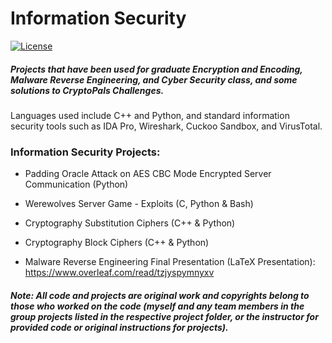 # Information Security
[![License](https://img.shields.io/badge/License-Apache%202.0-blue.svg)](https://github.com/estradjm/Class-Work/blob/master/LICENSE.md)
##### Projects that have been used for graduate Encryption and Encoding, Malware Reverse Engineering, and Cyber Security class, and some solutions to CryptoPals Challenges.

Languages used include C++ and Python, and standard information security tools such as IDA Pro, Wireshark, Cuckoo Sandbox, and VirusTotal.

### Information Security Projects:
- Padding Oracle Attack on AES CBC Mode Encrypted Server Communication (Python)
- Werewolves Server Game - Exploits (C, Python & Bash)
- Cryptography Substitution Ciphers (C++ & Python)
- Cryptography Block Ciphers (C++ & Python)

- Malware Reverse Engineering Final Presentation (LaTeX Presentation):
https://www.overleaf.com/read/tzjyspymnyxv

##### Note: All code and projects are original work and copyrights belong to those who worked on the code (myself and any team members in the group projects listed in the respective project folder, or the instructor for provided code or original instructions for projects).
